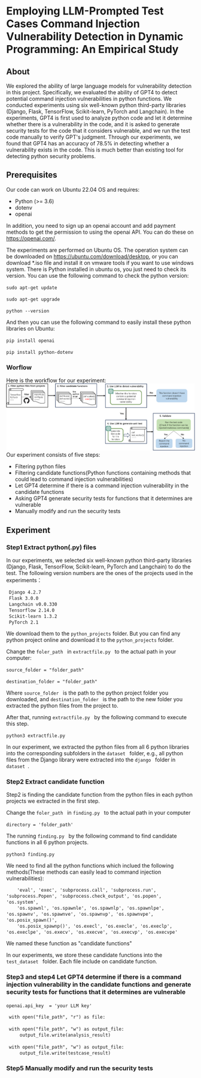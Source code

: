 # Employing LLM-Prompted Test Cases Command Injection Vulnerability Detection in Dynamic Programming: An Empirical Study

## About
We explored the ability of large language models for vulnerability detection in this project. Specifically, we evaluated the ability of GPT4 to detect potential command injection vulnerabilities in python functions. We conducted experiments using six well-known python third-party libraries (Django, Flask, TensorFlow, Scikit-learn, PyTorch and Langchain). In the experiments, GPT4 is first used to analyze python code and let it determine whether there is a vulnerability in the code, and it is asked to generate security tests for the code that it considers vulnerable, and we run the test code manually to verify GPT's judgment. Through our experiments, we found that GPT4 has an accuracy of 78.5% in detecting whether a vulnerability exists in the code. This is much better than existing tool for detecting python security problems.

## Prerequisites
Our code can work on Ubuntu 22.04 OS and requires:
- Python (>= 3.6)
- dotenv
- openai

In addition, you need to sign up an openai account and add payment methods to get the permission to using the openai API. You can do these on https://openai.com/.

The experiments are performed on Ubuntu OS. The operation system can be downloaded on https://ubuntu.com/download/desktop, or you can download *.iso file and install it on vmware tools if you want to use windows system. There is Python installed in ubuntu os, you just need to check its version. You can use the following command to check the python version:

`sudo apt-get update `

`sudo apt-get upgrade `

`python --version `

And then you can use the following command to easily install these python libraries on Ubuntu: 

`pip install openai `

`pip install python-dotenv `

### Worflow
Here is the workflow for our experiment:
![IMAGE](https://github.com/LLMCI/LLM_Command_Injection/blob/main/workflow.png)
Our experiment consists of five steps:
- Filtering python files 
- Filtering candidate functions(Python functions containing methods that could lead to command injection vulnerabilities)
- Let GPT4 determine if there is a command injection vulnerability in the candidate functions
- Asking GPT4 generate security tests for functions that it determines are vulnerable
- Manually modify and run the security tests

## Experiment
### Step1 Extract python(.py) files
In our experiments, we selected six well-known python third-party libraries (Django, Flask, TensorFlow, Scikit-learn, PyTorch and Langchain) to do the test. 
The following version numbers are the ones of the projects used in the experiments：

     Django 4.2.7 
     Flask 3.0.0 
     Langchain v0.0.330 
     Tensorflow 2.14.0 
     Scikit-learn 1.3.2 
     PyTorch 2.1

We download them to the `python_projects` folder. But you can find any python project online and download it to the `python_projects` folder.

Change the `foler_path ` in `extractfile.py ` to the actual path in your computer:

`source_folder = "folder_path" `

`destination_folder = "folder_path" `

Where `source_folder ` is the path to the python project folder you downloaded, and `destination_folder ` is the path to the new folder you extracted the python files from the project to.

After that, running `extractfile.py ` by the following command to execute this step.

`python3 extractfile.py `

In our experiment, we extracted the python files from all 6 python libraries into the corresponding subfolders in the `dataset ` folder, e.g., all python files from the Django library were extracted into the `django ` folder in `dataset `.

### Step2 Extract candidate function 
Step2 is finding the candidate function from the python files in each python projects we extracted in the first step.

Change the `foler_path ` in `finding.py ` to the actual path in your computer

`directory = 'folder_path' `

The running `finding.py ` by the following command to find candidate functions in all 6 python projects.

`python3 finding.py `

We need to find all the python functions which inclued the following methods(These methods can easily lead to command injection vulnerabilities): 

        'eval', 'exec', 'subprocess.call', 'subprocess.run', 'subprocess.Popen', 'subprocess.check_output', 'os.popen', 'os.system', 
        'os.spawnl', 'os.spawnle', 'os.spawnlp', 'os.spawnlpe', 'os.spawnv', 'os.spawnve', 'os.spawnvp', 'os.spawnvpe', 'os.posix_spawn()', 
        'os.posix_spawnp()', 'os.execl', 'os.execle', 'os.execlp', 'os.execlpe', 'os.execv', 'os.execve', 'os.execvp', 'os.execvpe'

We named these function as "candidate functions"

In our experiments, we store these candidate functions into the `test_dataset ` folder. Each file include on candidate function. 

### Step3 and step4 Let GPT4 determine if there is a command injection vulnerability in the candidate functions and generate security tests for functions that it determines are vulnerable

`openai.api_key  = 'your LLM key' `

     with open("file_path", "r") as file:

     with open("file_path", "w") as output_file:
         output_file.write(analysis_result)
        
     with open("file_path", "w") as output_file:
         output_file.write(testcase_result)

### Step5 Manually modify and run the security tests


